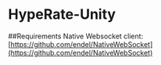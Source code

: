 # HypeRate-Unity

##Requirements
Native Websocket client: [https://github.com/endel/NativeWebSocket](https://github.com/endel/NativeWebSocket)